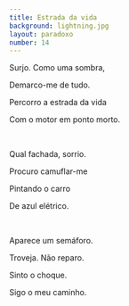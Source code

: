 ```yaml
---
title: Estrada da vida
background: lightning.jpg
layout: paradoxo
number: 14
---
```


<p>Surjo. Como uma sombra,</p>
<p>Demarco-me de tudo.</p>
<p>Percorro a estrada da vida</p>
<p>Com o motor em ponto morto.</p>

<br>

<p>Qual fachada, sorrio.</p>
<p>Procuro camuflar-me</p>
<p>Pintando o carro</p>
<p>De azul elétrico.</p>

<br>

<p>Aparece um semáforo.</p>
<p>Troveja. Não reparo.</p>
<p>Sinto o choque.</p>
<p>Sigo o meu caminho.</p>
